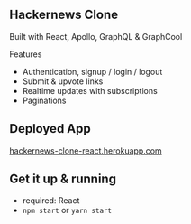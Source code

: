 ## Hackernews Clone 
Built with React, Apollo, GraphQL & GraphCool

Features
- Authentication, signup / login / logout
- Submit & upvote links
- Realtime updates with subscriptions
- Paginations

## Deployed App
[hackernews-clone-react.herokuapp.com](http://hackernews-clone-react.herokuapp.com/)

## Get it up & running
- required: React
- `npm start` or `yarn start`
